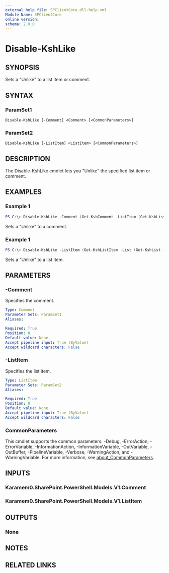 ```yaml
---
external help file: SPClientCore.dll-help.xml
Module Name: SPClientCore
online version:
schema: 2.0.0
---
```


# Disable-KshLike

## SYNOPSIS
Sets a "Unlike" to a list item or comment.

## SYNTAX

### ParamSet1
```
Disable-KshLike [-Comment] <Comment> [<CommonParameters>]
```

### ParamSet2
```
Disable-KshLike [-ListItem] <ListItem> [<CommonParameters>]
```

## DESCRIPTION
The Disable-KshLike cmdlet lets you "Unlike" the specified list item or comment.

## EXAMPLES

### Example 1
```powershell
PS C:\> Disable-KshLike -Comment (Get-KshComment -ListItem (Get-KshListItem -List (Get-KshList -ListTitle 'Site Pages') -ItemId 1) -CommentId 1)
```

Sets a "Unlike" to a comment.

### Example 1
```powershell
PS C:\> Disable-KshLike -ListItem (Get-KshListItem -List (Get-KshList -ListTitle 'Site Pages') -ItemId 1)
```

Sets a "Unlike" to a list item.

## PARAMETERS

### -Comment
Specifies the comment.

```yaml
Type: Comment
Parameter Sets: ParamSet1
Aliases:

Required: True
Position: 0
Default value: None
Accept pipeline input: True (ByValue)
Accept wildcard characters: False
```

### -ListItem
Specifies the list item.

```yaml
Type: ListItem
Parameter Sets: ParamSet2
Aliases:

Required: True
Position: 0
Default value: None
Accept pipeline input: True (ByValue)
Accept wildcard characters: False
```

### CommonParameters
This cmdlet supports the common parameters: -Debug, -ErrorAction, -ErrorVariable, -InformationAction, -InformationVariable, -OutVariable, -OutBuffer, -PipelineVariable, -Verbose, -WarningAction, and -WarningVariable. For more information, see [about_CommonParameters](http://go.microsoft.com/fwlink/?LinkID=113216).

## INPUTS

### Karamem0.SharePoint.PowerShell.Models.V1.Comment
### Karamem0.SharePoint.PowerShell.Models.V1.ListItem

## OUTPUTS

### None

## NOTES

## RELATED LINKS
